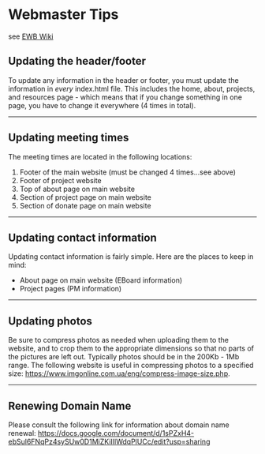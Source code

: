 # Webmaster Tips
see [EWB Wiki](http://cuewb.org/wiki/)

## Updating the header/footer
To update any information in the header or footer, you must update the information in *every* index.html file. This includes the home, about, projects, and resources page - which means that if you change something in one page, you have to change it everywhere (4 times in total).

----
## Updating meeting times
The meeting times are located in the following locations:

1. Footer of the main website (must be changed 4 times...see above)
2. Footer of project website
3. Top of about page on main website
4. Section of project page on main website
5. Section of donate page on main website

----
## Updating contact information
Updating contact information is fairly simple. Here are the places to keep in mind:

* About page on main website (EBoard information)
* Project pages (PM information)

----
## Updating photos
Be sure to compress photos as needed when uploading them to the website, and to crop them to the appropriate dimensions so that no parts of the pictures are left out. Typically photos should be in the 200Kb - 1Mb range. The following website is useful in compressing photos to a specified size: https://www.imgonline.com.ua/eng/compress-image-size.php.

----
## Renewing Domain Name
Please consult the following link for information about domain name renewal: https://docs.google.com/document/d/1sPZxH4-ebSul6FNqPz4sySUw0D1MiZKiIIlWdqPlUCc/edit?usp=sharing
